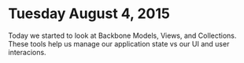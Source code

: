 # Tuesday August 4, 2015

Today we started to look at Backbone Models, Views, and Collections.
These tools help us manage our application state vs our UI and user interacions.
